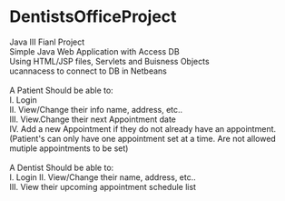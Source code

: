 # DentistsOfficeProject <br/>
Java III Fianl Project <br/>
Simple Java Web Application with Access DB <br/>
Using HTML/JSP files, Servlets and Buisness Objects <br/>
ucannacess to connect to DB in Netbeans<br/><br/>
A Patient Should be able to: <br/>
  I. Login <br/>
  II. View/Change their info name, address, etc.. <br/>
  III. View.Change their next Appointment date<br/>
  IV. Add a new Appointment if they do not already have an appointment. <br/>
(Patient's can only have one appointment set at a time. Are not allowed mutiple appointments to be set)<br/> <br/>
A Dentist Should be able to: <br/>
  I. Login
  II. View/Change their name, address, etc.. <br/>
  III. View their upcoming appointment schedule list
